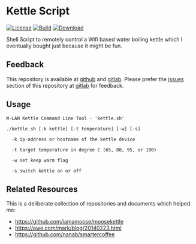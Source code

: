 # Kettle Script

[![License](https://img.shields.io/github/license/mgoellnitz/kettle.svg)](https://github.com/mgoellnitz/kettle/blob/master/LICENSE)
[![Build](https://img.shields.io/gitlab/pipeline/backendzeit/kettle.svg)](https://gitlab.com/backendzeit/kettle/pipelines)
[![Download](https://img.shields.io/badge/Snapshot-Download-brightgreen)](https://gitlab.com/backendzeit/kettle/-/jobs/artifacts/master/download?job=build)

Shell Script to remotely control a Wifi based water boiling kettle which I
eventually bought just because it might be fun.

## Feedback

This repository is available at [github][github] and [gitlab][gitlab]. Please 
prefer the [issues][issues] section of this repository at [gitlab][gitlab]
for feedback.

## Usage

```
W-LAN Kettle Command Line Tool - 'kettle.sh'

./kettle.sh [-k kettle] [-t temperature] [-w] [-s]

  -k ip-address or hostname of the kettle device

  -t target temperature in degree C (65, 80, 95, or 100)

  -w set keep warm flag

  -s switch kettle on or off
```

## Related Resources

This is a deliberate collection of repositories and documents which helped me:

* https://github.com/iamamoose/moosekettle
* https://awe.com/mark/blog/20140223.html
* https://github.com/nanab/smartercoffee

[issues]: https://gitlab.com/backendzeit/kettle/-/issues
[gitlab]: https://gitlab.com/backendzeit/kettle
[github]: https://github.com/mgoellnitz/kettle
